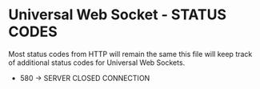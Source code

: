 # Universal Web Socket - STATUS CODES  

Most status codes from HTTP will remain the same this file will keep track of additional status codes for Universal Web Sockets.

 - 580 -> SERVER CLOSED CONNECTION
